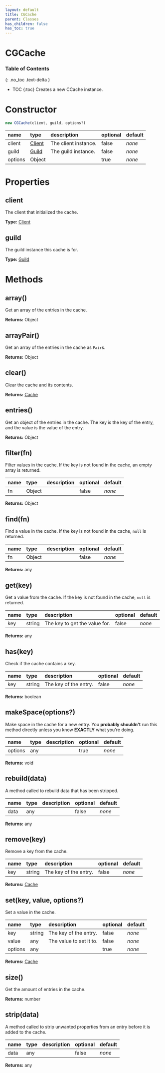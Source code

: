 ```yaml
---
layout: default
title: CGCache
parent: Classes
has_children: false
has_toc: true
---
```


# CGCache
### Table of Contents
{: .no_toc .text-delta }

- TOC
{:toc}
Creates a new CCache instance.
# Constructor
```js
new CGCache(client, guild, options?)
```

| name | type | description | optional | default |
|:-----|:-----|:------------|:---------|:--------|
| client | [Client](/classes/Client) | The client instance. | false | *none* |
| guild | [Guild](/classes/Guild) | The guild instance. | false | *none* |
| options | Object |   | true | *none* |

# Properties
## client
The client that initialized the cache.

**Type:** [Client](/classes/Client)

## guild
The guild instance this cache is for.

**Type:** [Guild](/classes/Guild)

# Methods
## array()
Get an array of the entries in the cache.

**Returns:** Object

## arrayPair()
Get an array of the entries in the cache as `Pair`s.

**Returns:** Object

## clear()
Clear the cache and its contents.

**Returns:** [Cache](/classes/Cache)

## entries()
Get an object of the entries in the cache. The
key is the key of the entry, and the value is
the value of the entry.

**Returns:** Object

## filter(fn)
Filter values in the cache. If the key is not found
in the cache, an empty array is returned.

| name | type | description | optional | default |
|:-----|:-----|:------------|:---------|:--------|
| fn | Object |   | false | *none* |

**Returns:** Object

## find(fn)
Find a value in the cache. If the key is not found
in the cache, `null` is returned.

| name | type | description | optional | default |
|:-----|:-----|:------------|:---------|:--------|
| fn | Object |   | false | *none* |

**Returns:** any

## get(key)
Get a value from the cache. If the key is not found
in the cache, `null` is returned.

| name | type | description | optional | default |
|:-----|:-----|:------------|:---------|:--------|
| key | string | The key to get the value for. | false | *none* |

**Returns:** any

## has(key)
Check if the cache contains a key.

| name | type | description | optional | default |
|:-----|:-----|:------------|:---------|:--------|
| key | string | The key of the entry. | false | *none* |

**Returns:** boolean

## makeSpace(options?)
Make space in the cache for a new entry. You
**probably shouldn't** run this method directly
unless you know **EXACTLY** what you're doing.

| name | type | description | optional | default |
|:-----|:-----|:------------|:---------|:--------|
| options | any |   | true | *none* |

**Returns:** void

## rebuild(data)
A method called to rebuild data that has been
stripped.

| name | type | description | optional | default |
|:-----|:-----|:------------|:---------|:--------|
| data | any |   | false | *none* |

**Returns:** any

## remove(key)
Remove a key from the cache.

| name | type | description | optional | default |
|:-----|:-----|:------------|:---------|:--------|
| key | string | The key of the entry. | false | *none* |

**Returns:** [Cache](/classes/Cache)

## set(key, value, options?)
Set a value in the cache.

| name | type | description | optional | default |
|:-----|:-----|:------------|:---------|:--------|
| key | string | The key of the entry. | false | *none* |
| value | any | The value to set it to. | false | *none* |
| options | any |   | true | *none* |

**Returns:** [Cache](/classes/Cache)

## size()
Get the amount of entries in the cache.

**Returns:** number

## strip(data)
A method called to strip unwanted properties from an
entry before it is added to the cache.

| name | type | description | optional | default |
|:-----|:-----|:------------|:---------|:--------|
| data | any |   | false | *none* |

**Returns:** any

